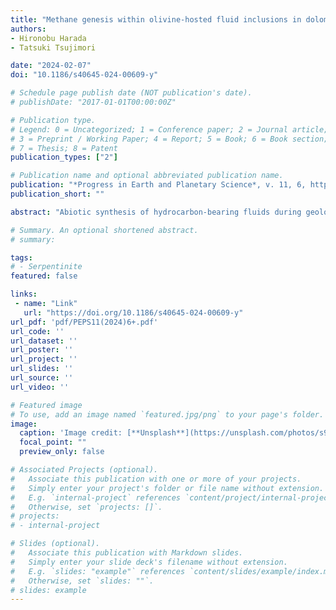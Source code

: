 ```yaml
---
title: "Methane genesis within olivine-hosted fluid inclusions in dolomitic marble of the Hida Belt, Japan"
authors:
- Hironobu Harada
- Tatsuki Tsujimori

date: "2024-02-07"
doi: "10.1186/s40645-024-00609-y"

# Schedule page publish date (NOT publication's date).
# publishDate: "2017-01-01T00:00:00Z"

# Publication type.
# Legend: 0 = Uncategorized; 1 = Conference paper; 2 = Journal article;
# 3 = Preprint / Working Paper; 4 = Report; 5 = Book; 6 = Book section;
# 7 = Thesis; 8 = Patent
publication_types: ["2"]

# Publication name and optional abbreviated publication name.
publication: "*Progress in Earth and Planetary Science*, v. 11, 6, https://doi.org/10.1186/s40645-024-00609-y"
publication_short: ""

abstract: "Abiotic synthesis of hydrocarbon-bearing fluids during geological processes has a significant impact on the evolution of both the Earth's biosphere and the solid Earth. Aqueous alteration of ultramafic rocks, i.e., serpentinization, which forms serpentinite, is one of the geological processes generating abiotic methane (CH4). However, abiotic CH4 generation is not limited to the serpentinization of mafic and ultramafic lithologies. Metasedimentary dolomitic marble from the Hida Belt, Japan, is characterized by the presence of forsterite-rich olivine (Fo~89-93), and olivine crystals contain abundant fluid inclusions (<-1 to 10 μm in size). Raman spectroscopic analyses of olivine-hosted fluid inclusions found that both primary and secondary fluid inclusions contain CH4, lizardite/chrysotile, and brucite. This indicates that micro-scale interactions between COH fluid and host olivine produced CH4 through the reduction of CO2 by H2 released during local serpentinization within inclusions. Our observation implies that the dolomitic marble has the potential to be a key lithology for the synthesis and storage of abiotic CH4 in a shallower crustal portion of orogenic belts."

# Summary. An optional shortened abstract.
# summary: 

tags: 
# - Serpentinite
featured: false

links:
 - name: "Link"
   url: "https://doi.org/10.1186/s40645-024-00609-y"
url_pdf: 'pdf/PEPS11(2024)6+.pdf'
url_code: ''
url_dataset: ''
url_poster: ''
url_project: ''
url_slides: ''
url_source: ''
url_video: ''

# Featured image
# To use, add an image named `featured.jpg/png` to your page's folder. 
image: 
  caption: 'Image credit: [**Unsplash**](https://unsplash.com/photos/s9CC2SKySJM)'
  focal_point: ""
  preview_only: false

# Associated Projects (optional).
#   Associate this publication with one or more of your projects.
#   Simply enter your project's folder or file name without extension.
#   E.g. `internal-project` references `content/project/internal-project/index.md`.
#   Otherwise, set `projects: []`.
# projects:
# - internal-project

# Slides (optional).
#   Associate this publication with Markdown slides.
#   Simply enter your slide deck's filename without extension.
#   E.g. `slides: "example"` references `content/slides/example/index.md`.
#   Otherwise, set `slides: ""`.
# slides: example
---
```

